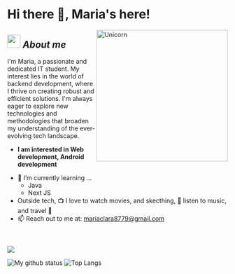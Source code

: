 # Hi there 👋, Maria's here!

<img align="right" width=300px alt="Unicorn" src="https://c.tenor.com/GN73MKBawZYAAAAi/busy-cute.gif" />

## <img src="https://media.giphy.com/media/ObNTw8Uzwy6KQ/giphy.gif" width="30px">&nbsp;***About me***

I'm Maria, a passionate and dedicated IT student. My interest lies in the world of backend development, where I thrive on creating robust and efficient solutions. I'm always eager to explore new technologies and methodologies that broaden my understanding of the ever-evolving tech landscape.
* **I am interested in Web development, Android development**
- 🌱 I’m currently learning ...
  - Java
  - Next JS
- Outside tech, 📺 I love to watch movies, and skecthing, 🎸 listen to music, and travel 🌴
- 📫 Reach out to me at: <a href="#">mariaclara8779@gmail.com</a>
<br>

<br>
<a href="https://www.linkedin.com/in/mari-dev/"><img src="https://img.shields.io/badge/LinkedIn-0077B5?style=for-the-badge&logo=linkedin&logoColor=white"/></a>

<br>

![My github status](https://github-readme-stats.vercel.app/api?username=mari-devv&show_icons=true&include_all_commits=true)
![Top Langs](https://github-readme-stats.vercel.app/api/top-langs/?username=mari-devv&layout=compact)
